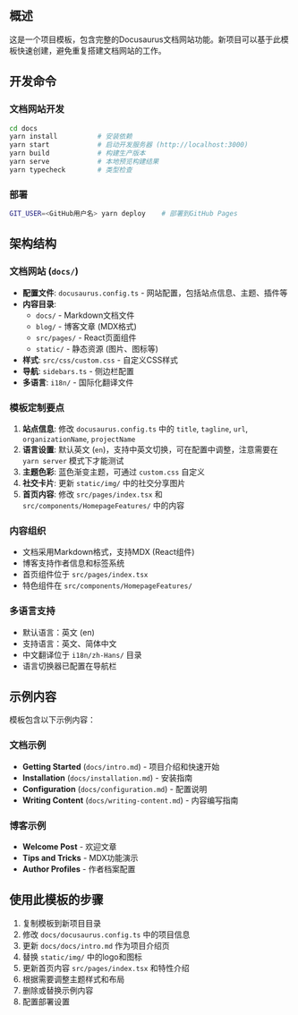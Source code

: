 ## 概述

这是一个项目模板，包含完整的Docusaurus文档网站功能。新项目可以基于此模板快速创建，避免重复搭建文档网站的工作。

## 开发命令

### 文档网站开发
```bash
cd docs
yarn install          # 安装依赖
yarn start            # 启动开发服务器 (http://localhost:3000)
yarn build            # 构建生产版本
yarn serve            # 本地预览构建结果
yarn typecheck        # 类型检查
```

### 部署
```bash
GIT_USER=<GitHub用户名> yarn deploy    # 部署到GitHub Pages
```

## 架构结构

### 文档网站 (`docs/`)
- **配置文件**: `docusaurus.config.ts` - 网站配置，包括站点信息、主题、插件等
- **内容目录**: 
  - `docs/` - Markdown文档文件
  - `blog/` - 博客文章 (MDX格式)
  - `src/pages/` - React页面组件
  - `static/` - 静态资源 (图片、图标等)
- **样式**: `src/css/custom.css` - 自定义CSS样式
- **导航**: `sidebars.ts` - 侧边栏配置
- **多语言**: `i18n/` - 国际化翻译文件

### 模板定制要点
1. **站点信息**: 修改 `docusaurus.config.ts` 中的 `title`, `tagline`, `url`, `organizationName`, `projectName`
2. **语言设置**: 默认英文 (`en`)，支持中英文切换，可在配置中调整，注意需要在 `yarn server` 模式下才能测试
3. **主题色彩**: 蓝色渐变主题，可通过 `custom.css` 自定义
4. **社交卡片**: 更新 `static/img/` 中的社交分享图片
5. **首页内容**: 修改 `src/pages/index.tsx` 和 `src/components/HomepageFeatures/` 中的内容

### 内容组织
- 文档采用Markdown格式，支持MDX (React组件)
- 博客支持作者信息和标签系统
- 首页组件位于 `src/pages/index.tsx`
- 特色组件在 `src/components/HomepageFeatures/`

### 多语言支持
- 默认语言：英文 (en)
- 支持语言：英文、简体中文
- 中文翻译位于 `i18n/zh-Hans/` 目录
- 语言切换器已配置在导航栏

## 示例内容

模板包含以下示例内容：

### 文档示例
- **Getting Started** (`docs/intro.md`) - 项目介绍和快速开始
- **Installation** (`docs/installation.md`) - 安装指南
- **Configuration** (`docs/configuration.md`) - 配置说明
- **Writing Content** (`docs/writing-content.md`) - 内容编写指南

### 博客示例
- **Welcome Post** - 欢迎文章
- **Tips and Tricks** - MDX功能演示
- **Author Profiles** - 作者档案配置

## 使用此模板的步骤
1. 复制模板到新项目目录
2. 修改 `docs/docusaurus.config.ts` 中的项目信息
3. 更新 `docs/docs/intro.md` 作为项目介绍页
4. 替换 `static/img/` 中的logo和图标
5. 更新首页内容 `src/pages/index.tsx` 和特性介绍
6. 根据需要调整主题样式和布局
7. 删除或替换示例内容
8. 配置部署设置